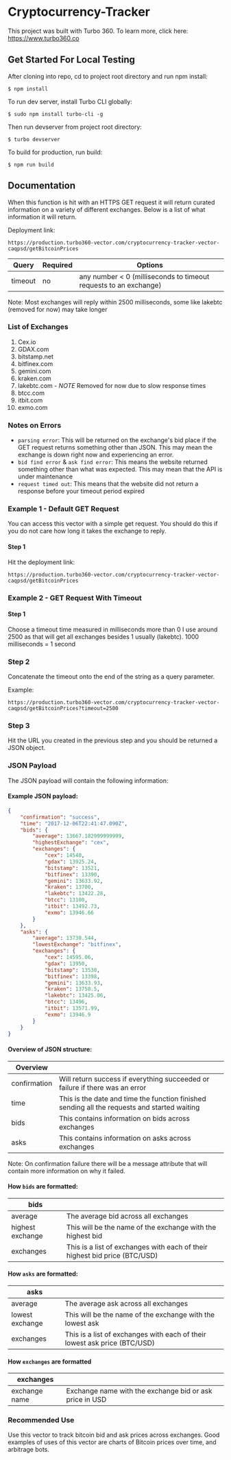 # Cryptocurrency-Tracker

This project was built with Turbo 360. To learn more, click here: https://www.turbo360.co

## Get Started For Local Testing
After cloning into repo, cd to project root directory and run npm install:

```
$ npm install
```

To run dev server, install Turbo CLI globally:

```
$ sudo npm install turbo-cli -g
```

Then run devserver from project root directory:

```
$ turbo devserver
```

To build for production, run build:

```
$ npm run build
```

## Documentation

When this function is hit with an HTTPS GET request it will return curated information on a variety of different exchanges. Below is a list of what information it will return.

Deployment link:
```
https://production.turbo360-vector.com/cryptocurrency-tracker-vector-caqpsd/getBitcoinPrices
```

| Query   | Required | Options                                                         |
|---------|----------|-----------------------------------------------------------------|
| timeout | no       | any number < 0 (milliseconds to timeout requests to an exchange)|

Note: Most exchanges will reply within 2500 milliseconds, some like lakebtc (removed for now) may take longer

### List of Exchanges
1. Cex.io
2. GDAX.com
3. bitstamp.net
4. bitfinex.com
5. gemini.com
6. kraken.com
7. lakebtc.com - *NOTE* Removed for now due to slow response times
8. btcc.com
9. itbit.com
10. exmo.com

### Notes on Errors
* `parsing error`: This will be returned on the exchange's bid place if the GET request returns something other than JSON. This may mean the exchange is down right now and experiencing an error.
* `bid find error` & `ask find error`: This means the website returned something other than what was expected. This may mean that the API is under maintenance
* `request timed out`: This means that the website did not return a response before your timeout period expired  

### Example 1 - Default GET Request

You can access this vector with a simple get request. You should do this if you do not care how long it takes the exchange to reply.

#### Step 1

Hit the deployment link:
```
https://production.turbo360-vector.com/cryptocurrency-tracker-vector-caqpsd/getBitcoinPrices
```

### Example 2 - GET Request With Timeout

#### Step 1 

Choose a timeout time measured in milliseconds more than 0 I use around 2500 as that will get all exchanges besides 1 usually (lakebtc). 1000 milliseconds = 1 second

### Step 2

Concatenate the timeout onto the end of the string as a query parameter.

Example:
```
https://production.turbo360-vector.com/cryptocurrency-tracker-vector-caqpsd/getBitcoinPrices?timeout=2500
```

### Step 3

Hit the URL you created in the previous step and you should be returned a JSON object.

### JSON Payload

The JSON payload will contain the following information:

#### Example JSON payload:

```json
{
    "confirmation": "success",
    "time": "2017-12-06T22:41:47.090Z",
    "bids": {
        "average": 13667.182999999999,
        "highestExchange": "cex",
        "exchanges": {
            "cex": 14540,
            "gdax": 13925.24,
            "bitstamp": 13521,
            "bitfinex": 13390,
            "gemini": 13633.92,
            "kraken": 13700,
            "lakebtc": 13422.28,
            "btcc": 13100,
            "itbit": 13492.73,
            "exmo": 13946.66
        }
    },
    "asks": {
        "average": 13730.544,
        "lowestExchange": "bitfinex",
        "exchanges": {
            "cex": 14595.06,
            "gdax": 13950,
            "bitstamp": 13530,
            "bitfinex": 13398,
            "gemini": 13633.93,
            "kraken": 13758.5,
            "lakebtc": 13425.06,
            "btcc": 13496,
            "itbit": 13571.99,
            "exmo": 13946.9
        }
    }
}
```

#### Overview of JSON structure:

| Overview     |                                                                                              |
|--------------|----------------------------------------------------------------------------------------------|
| confirmation | Will return success if everything succeeded or failure if there was an error                 |
| time         | This is the date and time the function finished sending all the requests and started waiting |
| bids         | This contains information on bids across exchanges                                           |
| asks         | This contains information on asks across exchanges                                           |

Note: On confirmation failure there will be a message attribute that will contain more information on why it failed.

#### How `bids` are formatted:

| bids             |                                                                            |
|------------------|----------------------------------------------------------------------------|
| average          | The average bid across all exchanges                                       |
| highest exchange | This will be the name of the exchange with the highest bid                 |
| exchanges        | This is a list of exchanges with each of their highest bid price (BTC/USD) |

#### How `asks` are formatted:

| asks             |                                                                           |
|------------------|---------------------------------------------------------------------------|
| average          | The average ask across all exchanges                                      |
| lowest exchange  | This will be the name of the exchange with the lowest ask                 |
| exchanges        | This is a list of exchanges with each of their lowest ask price (BTC/USD) |

#### How `exchanges` are formatted

| exchanges     |                                                         |
|---------------|---------------------------------------------------------|
| exchange name | Exchange name with the exchange bid or ask price in USD |

### Recommended Use

Use this vector to track bitcoin bid and ask prices across exchanges. Good examples of uses of this vector are charts of Bitcoin prices over time, and arbitrage bots.

